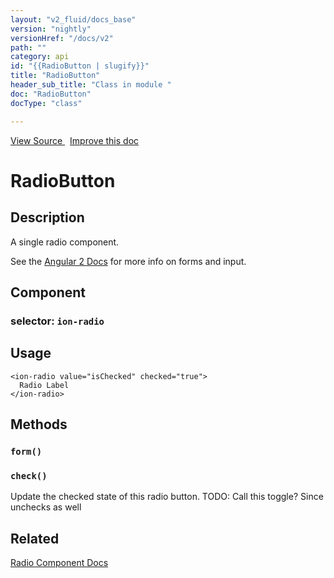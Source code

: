 ```yaml
---
layout: "v2_fluid/docs_base"
version: "nightly"
versionHref: "/docs/v2"
path: ""
category: api
id: "{{RadioButton | slugify}}"
title: "RadioButton"
header_sub_title: "Class in module "
doc: "RadioButton"
docType: "class"

---
```





<div class="improve-docs">
<a href='http://github.com/driftyco/ionic2/tree/master/ionic/components/radio/radio.ts#L151'>
View Source
</a>
&nbsp;
<a href='http://github.com/driftyco/ionic2/edit/master/ionic/components/radio/radio.ts#L151'>
Improve this doc
</a>
</div>





<h1 class="api-title">


RadioButton






</h1>






<!-- description -->
<h2>Description</h2>

<p>A single radio component.</p>
<p>See the <a href="https://angular.io/docs/js/latest/api/forms/">Angular 2 Docs</a> for more info on forms and input.</p>


<h2>Component</h2>
<h3>selector: <code>ion-radio</code></h3>
<!-- @usage tag -->

<h2>Usage</h2>

<pre><code class="lang-html">&lt;ion-radio value=&quot;isChecked&quot; checked=&quot;true&quot;&gt;
  Radio Label
&lt;/ion-radio&gt;
</code></pre>




<!-- @property tags -->


<!-- methods on the class -->

<h2>Methods</h2>

<div id="form"></div>

<h3>
<code>form()</code>
  

</h3>












<div id="check"></div>

<h3>
<code>check()</code>
  

</h3>

Update the checked state of this radio button.
TODO: Call this toggle? Since unchecks as well









<!-- related link -->

<h2>Related</h2>

<a href='/docs/v2/components#radio'>Radio Component Docs</a><!-- end content block -->


<!-- end body block -->

